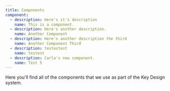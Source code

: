 ```yaml
---
title: Components
component:
  - description: Here's it's description
    name: This is a component.
  - description: Here's another description.
    name: Another Component
  - description: Here's another description the third
    name: Another Component Third
  - description: testestest
    name: testest
  - description: Carla's new component.
    name: Test 5
---
```

Here you'll find all of the components that we use as part of the Key Design system.
